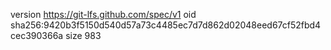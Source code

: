 version https://git-lfs.github.com/spec/v1
oid sha256:9420b3f5150d540d57a73c4485ec7d7d862d02048eed67cf52fbd4cec390366a
size 983
